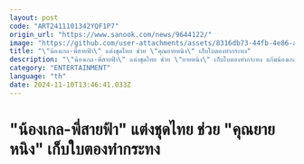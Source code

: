 ```yaml
---
layout: post
code: "ART2411101342YQF1P7"
origin_url: "https://www.sanook.com/news/9644122/"
image: "https://github.com/user-attachments/assets/8316db73-44fb-4e86-aac4-5bb48d0eba4a"
title: "\"น้องเกล-พี่สายฟ้า\" แต่งชุดไทย ช่วย \"คุณยายหนิง\" เก็บใบตองทำกระทง"
description: "\"น้องเกล-พี่สายฟ้า\" แต่งชุดไทย ช่วย \"ยายหนิง\" เก็บใบตองทำกระทง แก้มน้องเกลนั้นแดงกว่าใคร"
category: "ENTERTAINMENT"
language: "th"
date: 2024-11-10T13:46:41.033Z
---
```


# "น้องเกล-พี่สายฟ้า" แต่งชุดไทย ช่วย "คุณยายหนิง" เก็บใบตองทำกระทง